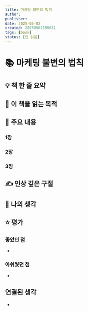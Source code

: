 ```yaml
---
title: 마케팅 불변의 법칙
author: 
publisher: 
date: 2025-05-02
created: 20250502155631
tags: [book]
status: [안 읽음]
---
```


# 📚 마케팅 불변의 법칙

## 💡 책 한 줄 요약


## 🎯 이 책을 읽는 목적


## 📑 주요 내용
### 1장


### 2장


### 3장


## ✍️ 인상 깊은 구절
> 

## 🤔 나의 생각


## ⭐ 평가
### 좋았던 점
- 

### 아쉬웠던 점
- 

## 연결된 생각
- 

